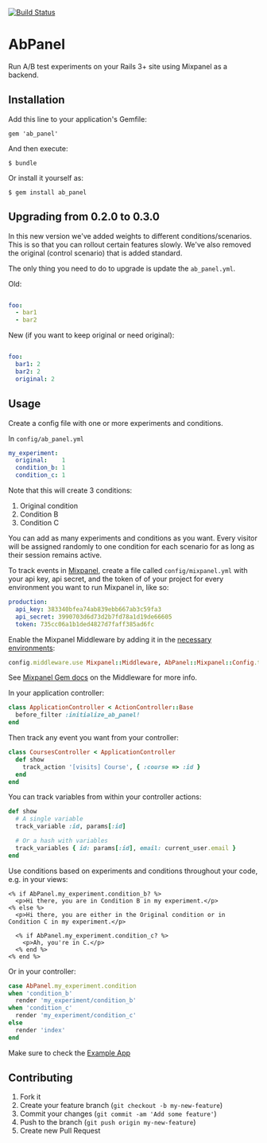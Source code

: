 [![Build Status](https://travis-ci.org/Springest/ab_panel.png?branch=master)](https://travis-ci.org/Springest/ab_panel)

# AbPanel

Run A/B test experiments on your Rails 3+ site using Mixpanel as a backend.

## Installation

Add this line to your application's Gemfile:

    gem 'ab_panel'

And then execute:

    $ bundle

Or install it yourself as:

    $ gem install ab_panel

## Upgrading from 0.2.0 to 0.3.0

In this new version we've added weights to different conditions/scenarios. This
is so that you can rollout certain features slowly. We've also removed the
original (control scenario) that is added standard.

The only thing you need to do to upgrade is update the ``ab_panel.yml``.

Old:

```yaml

foo:
  - bar1
  - bar2

```

New (if you want to keep original or need original):

```yaml

foo:
  bar1: 2
  bar2: 2
  original: 2

```

## Usage

Create a config file with one or more experiments and conditions.

In `config/ab_panel.yml`

```yaml
my_experiment:
  original:    1
  condition_b: 1
  condition_c: 1
```

Note that this will create 3 conditions:

  1. Original condition 
  2. Condition B
  3. Condition C

You can add as many experiments and conditions as you want. Every visitor
will be assigned randomly to one condition for each scenario for as long as
their session remains active.

To track events in [Mixpanel](https://mixpanel.com), create a file called
`config/mixpanel.yml` with your api key, api secret, and the token of of your
project for every environment you want to run Mixpanel in, like so:

```yaml
production:
  api_key: 383340bfea74ab839ebb667ab3c59fa3
  api_secret: 3990703d6d73d2b7fd78a1d19de66605
  token: 735cc06a1b1ded4827d7faff385ad6fc
```

Enable the Mixpanel Middleware by adding it in the [necessary environments](example/config/environments/production.rb#L68):

```ruby
config.middleware.use Mixpanel::Middleware, AbPanel::Mixpanel::Config.token, persist: true
```

See [Mixpanel Gem docs](https://github.com/zevarito/mixpanel#rack-middleware) on the Middleware for more info.

In your application controller:

```ruby
class ApplicationController < ActionController::Base
  before_filter :initialize_ab_panel!
end
```

Then track any event you want from your controller:

```ruby
class CoursesController < ApplicationController
  def show
    track_action '[visits] Course', { :course => :id }
  end
end
```

You can track variables from within your controller actions:

```ruby
def show
  # A single variable
  track_variable :id, params[:id]

  # Or a hash with variables
  track_variables { id: params[:id], email: current_user.email }
end
```

Use conditions based on experiments and conditions throughout your code, e.g. in your views:

```erb
<% if AbPanel.my_experiment.condition_b? %>
  <p>Hi there, you are in Condition B in my experiment.</p>
<% else %>
  <p>Hi there, you are either in the Original condition or in Condition C in my experiment.</p>

  <% if AbPanel.my_experiment.condition_c? %>
    <p>Ah, you're in C.</p>
  <% end %>
<% end %>
```

Or in your controller:

```ruby
case AbPanel.my_experiment.condition
when 'condition_b'
  render 'my_experiment/condition_b'
when 'condition_c'
  render 'my_experiment/condition_c'
else
  render 'index'
end
```

Make sure to check the [Example App](https://github.com/Springest/ab_panel/tree/master/example)

## Contributing

1. Fork it
2. Create your feature branch (`git checkout -b my-new-feature`)
3. Commit your changes (`git commit -am 'Add some feature'`)
4. Push to the branch (`git push origin my-new-feature`)
5. Create new Pull Request
